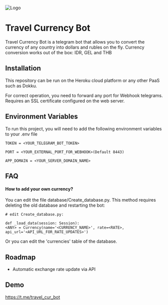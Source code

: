 
![Logo](https://i.postimg.cc/CxncPX2y/lordot-minimalistic-logo-for-a-currency-exchange-app-on-a-white-de2b9cf1-bb4d-44f4-9817-e5783fc5a99a.png)

Travel Currency Bot
=====

Travel Currency Bot is a telegram bot that allows you to convert the currency of any country into dollars and rubles on the fly. Currency conversion works out of the box: IDR, GEL and THB




## Installation

This repository can be run on the Heroku cloud platform or any other PaaS such as Dokku.

For correct operation, you need to forward any port for Webhook telegrams. Requires an SSL certificate configured on the web server.




## Environment Variables

To run this project, you will need to add the following environment variables to your .env file

`TOKEN = <YOUR_TELEGRAM_BOT_TOKEN>`

`PORT = <YOUR_EXTERNAL_PORT_FOR_WEBHOOK>(Default 8443)`

`APP_DOMAIN = <YOUR_SERVER_DOMAIN_NAME>`
## FAQ

#### How to add your own currency?

You can edit the file database/Create_database.py. This method requires deleting the old database and restarting the bot:
    
    # edit Create_database.py:

    def _load_data(session: Session):
    <ANY> = Currency(name='<CURRENCY_NAME>', rate=<RATE>, api_url='<API_URL_FOR_RATE_UPDATES>')

Or you can edit the 'currencies' table of the database.
## Roadmap

- Automatic exchange rate update via API


## Demo

https://t.me/travel_cur_bot

